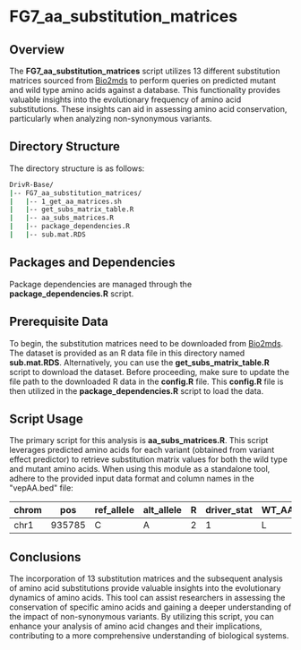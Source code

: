 # FG7_aa_substitution_matrices

## Overview
The **FG7_aa_substitution_matrices** script utilizes 13 different substitution matrices sourced from [Bio2mds](https://www.ncbi.nlm.nih.gov/pmc/articles/PMC3403911/) to perform queries on predicted mutant and wild type amino acids against a database. This functionality provides valuable insights into the evolutionary frequency of amino acid substitutions. These insights can aid in assessing amino acid conservation, particularly when analyzing non-synonymous variants.

## Directory Structure
The directory structure is as follows:
```bash
DrivR-Base/
|-- FG7_aa_substitution_matrices/
|   |-- 1_get_aa_matrices.sh
|   |-- get_subs_matrix_table.R
|   |-- aa_subs_matrices.R
|   |-- package_dependencies.R
|   |-- sub.mat.RDS
```

## Packages and Dependencies
Package dependencies are managed through the **package_dependencies.R** script.

## Prerequisite Data
To begin, the substitution matrices need to be downloaded from [Bio2mds](https://www.ncbi.nlm.nih.gov/pmc/articles/PMC3403911/). The dataset is provided as an R data file  in this directory named **sub.mat.RDS**. Alternatively, you can use the **get_subs_matrix_table.R** script to download the dataset. Before proceeding, make sure to update the file path to the downloaded R data in the **config.R** file. This **config.R** file is then utilized in the **package_dependencies.R** script to load the data.

## Script Usage
The primary script for this analysis is **aa_subs_matrices.R**. This script leverages predicted amino acids for each variant (obtained from variant effect predictor) to retrieve substitution matrix values for both the wild type and mutant amino acids. When using this module as a standalone tool, adhere to the provided input data format and column names in the "vepAA.bed" file:

| chrom |  pos  | ref_allele | alt_allele |  R  | driver_stat | WT_AA | mutant_AA |
| ----- | ----- | ---------- | ---------- | --- | ----------- | ----- | --------- |
| chr1  | 935785|     C      |      A     |  2  |      1      |   L   |     I     |

## Conclusions
The incorporation of 13 substitution matrices and the subsequent analysis of amino acid substitutions provide valuable insights into the evolutionary dynamics of amino acids. This tool can assist researchers in assessing the conservation of specific amino acids and gaining a deeper understanding of the impact of non-synonymous variants. By utilizing this script, you can enhance your analysis of amino acid changes and their implications, contributing to a more comprehensive understanding of biological systems.



